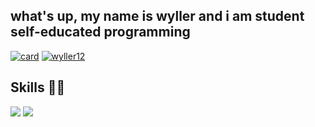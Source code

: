 ## what's up, my name is wyller and i am student self-educated programming

[![card](https://github-readme-stats.vercel.app/api?username=wyller12&theme=dracula)](https://github.com/anuraghazra/github-readme-stats)
[![wyller12](https://github-readme-stats.vercel.app/api/top-langs/?username=wyller12&layout=compact&theme=dracula)](https://github.com/anuraghazra/github-readme-stats)

## Skills 👩‍💻

<img src="https://img.shields.io/badge/HTML5-E34F26?style=for-the-badge&logo=html5&logoColor=white">
<img src="https://img.shields.io/badge/CSS3-1572B6?style=for-the-badge&logo=css3&logoColor=white">

